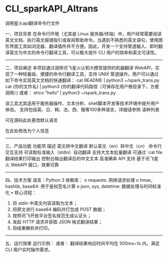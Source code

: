 # CLI_sparkAPI_AItrans
调用星火api翻译命令行文件

一、项目背景
在命令行环境（尤其是 Linux 服务器/终端）中，用户经常需要阅读英文文档、执行英文报错指引或查阅帮助命令。当遇到不熟悉的英文语句，使用图形界面工具如浏览器、翻译插件并不方便。因此，开发一个支持管道输入、即时翻译英文为中文的命令行翻译工具，可以极大提升 CLI 用户的效率和英文可读性。
________________________________________
二、项目阐述
本项目通过调用讯飞星火认知大模型提供的机器翻译 WebAPI，实现了一种轻量级、便捷的命令行翻译工具，支持 UNIX 管道操作。用户可以通过如下命令实现英文文档的快速翻译：
cat README | python3 ~/spark_trans.py
cat {你的文件名} | python3 {你的翻译代码路径（可保存在用户根目录下，方便调用）}
或者：
ehco “hello” | python3 ~/spark_trans.py

该工具尤其适用于服务器操作、文本分析、shell脚本开发等技术环境中提升用户体验。
支持包括英、日、韩、法、西、俄等100多种语言，详细请参照 语种列表
 
可在源码此处更改默认语言
 
在此处修改为个人信息
________________________________________
三、产品功能
功能项	描述
英文转中文翻译	默认英文（en）转中文（cn）
命令行交互支持	可读取标准输入（stdin）自动翻译
支持大文本批量翻译	可通过 `cat file
翻译结果打印输出	控制台输出翻译后的中文文本
高准确率 API 支持	基于讯飞星火 WebAPI 接口，效果可靠
________________________________________
四、技术方案
语言：Python 3
依赖库：
o	requests: 网络请求处理
o	hmac, hashlib, base64: 用于鉴权签名计算
o	json, sys, datetime: 数据处理与时间标准化
•	核心流程：
1.	将 stdin 中英文内容读取为文本；
2.	将原文进行 base64 编码并打包成 POST 数据；
3.	按照讯飞开放平台签名规范生成认证头；
4.	发起 HTTP 请求并获取 JSON 格式翻译结果；
5.	将结果解析并打印。
________________________________________
五、运行效果
运行示例：
 或者：
 翻译结果响应时间平均在 500ms~1s 内，满足 CLI 用户实时操作需求。
